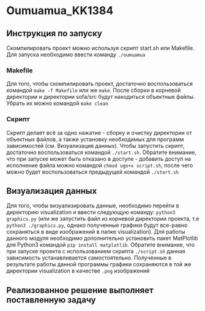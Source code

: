 # Oumuamua_KK1384

## Инструкция по запуску
Скомпилировать проект можно используя скрипт start.sh или Makefile. Для запуска необходимо ввести команду `./oumuamua`

### Makefile
Для того, чтобы скомпилировать проект, достаточно воспользоваться командой `make -f Makefile` или же `make`. После сборки в корневой директории и директории sofa/src будут находиться объектные файлы. Убрать их можно командой `make clean`

### Скрипт
Скрипт делает всё за одно нажатие - сборку и очистку директории от объектных файлов, а также установку необходимых для программ зависимостей (см. Визуализация данных). Чтобы запустить скрипт, достаточно воспользоваться командой `./start.sh`. Обратите внимание, что при запуске может быть отказано в доступе - добавить доступ на исполнение файла можно командой `chmod ugo+x script.sh`, после чего можно будет воспользоваться предыдущей командой `./start.sh`

## Визуализация данных
Для того, чтобы визуализировать данные, необходимо перейти в директорию visualization и ввести следующую команду: `python3 graphics.py` (или же запустить файл из корневой директории проекта, т.е `python3 ./graphics.py`, однако полученные графики будут все-равно сохраняться в виде изображений в папке visualization). Для работы данного модуля необходимо дополнительно установить пакет MatPlotlib для Python3 командой `pip install matplotlib`. Обратите внимание, что при запуске проекта с использованием скрипта `./script.sh` данная зависимость устанавливается самостоятельно. Полученные в результате работы данной программы графики сохраняются в той же директории visualization в качестве `.png` изображений

## Реализованное решение выполняет поставленную задачу
